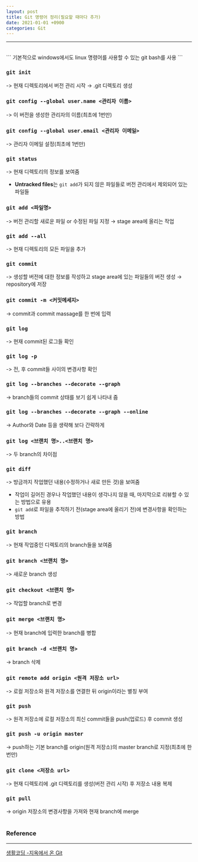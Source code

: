 ```yaml
---
layout: post
title: Git 명령어 정리(필요할 때마다 추가)
date: 2021-01-01 +0900
categories: Git
---
```


---

<br>
```
기본적으로 windows에서도 linux 명령어를 사용할 수 있는 git bash를 사용
```

### `git init`

-> 현재 디렉토리에서 버전 관리 시작 → .git 디렉토리 생성

### `git config --global user.name <관리자 이름>`

-> 이 버전을 생성한 관리자의 이름(최초에 1번만)

### `git config --global user.email <관리자 이메일>`

-> 관리자 이메일 설정(최초에 1번만)

### `git status`

-> 현재 디렉토리의 정보를 보여줌

- **Untracked files**는 `git add`가 되지 않은 파일들로 버전 관리에서 제외되어 있는 파일들

### `git add <파일명>`

-> 버전 관리할 새로운 파일 or 수정된 파일 지정 → stage area에 올리는 작업

### `git add --all`

-> 현재 디렉토리의 모든 파일을 추가

### `git commit`

-> 생성할 버전에 대한 정보를 작성하고 stage area에 있는 파일들의 버전 생성 → repository에 저장

### `git commit -m <커밋메세지>`

-> commit과 commit massage를 한 번에 입력

### `git log`

-> 현재 commit된 로그들 확인

### `git log -p`

-> 전, 후 commit들 사이의 변경사항 확인

### `git log --branches --decorate --graph`

-> branch들의 commit 상태를 보기 쉽게 나타내 줌

### `git log --branches --decorate --graph --online`

-> Author와 Date 등을 생략해 보다 간략하게

### `git log <브랜치 명>..<브랜치 명>`

-> 두 branch의 차이점

### `git diff`

-> 방금까지 작업했던 내용(수정하거나 새로 만든 것)을 보여줌

- 작업이 길어진 경우나 작업했던 내용이 생각나지 않을 때, 마지막으로 리뷰할 수 있는 방법으로 유용
- `git add`로 파일을 추적하기 전(stage area에 올리기 전)에 변경사항을 확인하는 방법

### `git branch`

-> 현재 작업중인 디렉토리의 branch들을 보여줌

### `git branch <브랜치 명>`

-> 새로운 branch 생성

### `git checkout <브랜치 명>`

-> 작업할 branch로 변경

### `git merge <브랜치 명>`

-> 현재 branch에 입력한 branch를 병합

### `git branch -d <브랜치 명>`

-> branch 삭제

### `git remote add origin <원격 저장소 url>`

-> 로컬 저장소와 원격 저장소를 연결한 뒤 origin이라는 별칭 부여

### `git push`

-> 원격 저장소에 로컬 저장소의 최신 commit들을 push(업로드) 후 commit 생성

### `git push -u origin master`

-> push하는 기본 branch를 origin(원격 저장소)의 master branch로 지정(최초에 한번만)

### `git clone <저장소 url>`

-> 현재 디렉토리에 .git 디렉토리를 생성(버전 관리 시작) 후 저장소 내용 복제

### `git pull`

-> origin 저장소의 변경사항을 가져와 현재 branch에 merge
<br>
<br>

### Reference

---

[생활코딩 -지옥에서 온 Git](https://opentutorials.org/course/2708)
